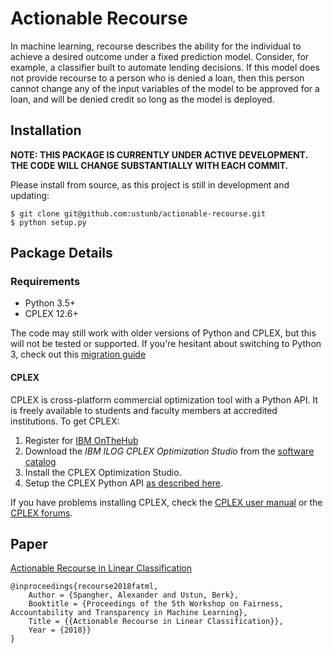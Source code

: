 # Actionable Recourse

In machine learning, recourse describes the ability for the individual to achieve a desired outcome under a fixed prediction model. Consider, for example, a classifier built to automate lending decisions. If this model does not provide recourse to a person who is denied a loan, then this person cannot change any of the input variables of the model to be approved for a loan, and will be denied credit so long as the model is deployed.


## Installation

**NOTE: THIS PACKAGE IS CURRENTLY UNDER ACTIVE DEVELOPMENT. THE CODE WILL CHANGE SUBSTANTIALLY WITH EACH COMMIT.** 

Please install from source, as this project is still in development and updating:

```
$ git clone git@github.com:ustunb/actionable-recourse.git
$ python setup.py
```


## Package Details

### Requirements

- Python 3.5+ 
- CPLEX 12.6+
 
The code may still work with older versions of Python and CPLEX, but this will not be tested or supported. If you're hesitant about switching to Python 3, check out this [migration guide](https://github.com/arogozhnikov/python3_with_pleasure)  

#### CPLEX 

CPLEX is cross-platform commercial optimization tool with a Python API. It is freely available to students and faculty members at accredited institutions. To get CPLEX:

1. Register for [IBM OnTheHub](https://ibm.onthehub.com/WebStore/Account/VerifyEmailDomain.aspx)
2. Download the *IBM ILOG CPLEX Optimization Studio* from the [software catalog](https://ibm.onthehub.com/WebStore/ProductSearchOfferingList.aspx?srch=CPLEX)
3. Install the CPLEX Optimization Studio.
4. Setup the CPLEX Python API [as described here](https://www.ibm.com/support/knowledgecenter/SSSA5P_12.8.0/ilog.odms.cplex.help/CPLEX/GettingStarted/topics/set_up/Python_setup.html).

If you have problems installing CPLEX, check the [CPLEX user manual](http://www-01.ibm.com/support/knowledgecenter/SSSA5P/welcome) or the [CPLEX forums](https://www.ibm.com/developerworks/community/forums/html/forum?id=11111111-0000-0000-0000-000000002059). 

## Paper

[Actionable Recourse in Linear Classification](http://www.berkustun.com/docs/actionable_recourse_fatml_2018.pdf)
     
```
@inproceedings{recourse2018fatml,
	Author = {Spangher, Alexander and Ustun, Berk},
	Booktitle = {Proceedings of the 5th Workshop on Fairness, Accountability and Transparency in Machine Learning},
	Title = {{Actionable Recourse in Linear Classification}},
	Year = {2018}}
}
```
